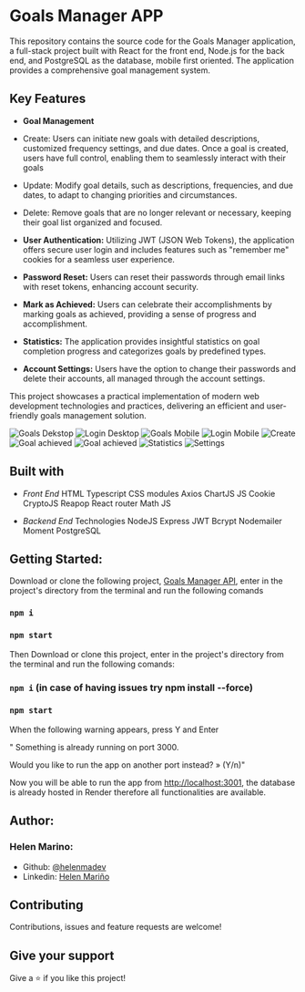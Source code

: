 # Goals Manager APP 

This repository contains the source code for the Goals Manager application, a full-stack project built with React for the front end, Node.js for the back end, and PostgreSQL as the database, mobile first oriented. The application provides a comprehensive goal management system.

## Key Features

* **Goal Management**

* Create: Users can initiate new goals with detailed descriptions, customized frequency settings, and due dates. Once a goal is created, users have full control, enabling them to seamlessly interact with their goals
* Update: Modify goal details, such as descriptions, frequencies, and due dates, to adapt to changing priorities and circumstances.
* Delete: Remove goals that are no longer relevant or necessary, keeping their goal list organized and focused.
  
* **User Authentication:**
Utilizing JWT (JSON Web Tokens), the application offers secure user login and includes features such as "remember me" cookies for a seamless user experience.

* **Password Reset:**
Users can reset their passwords through email links with reset tokens, enhancing account security.

* **Mark as Achieved:**
Users can celebrate their accomplishments by marking goals as achieved, providing a sense of progress and accomplishment.

* **Statistics:**
The application provides insightful statistics on goal completion progress and categorizes goals by predefined types.

* **Account Settings:**
Users have the option to change their passwords and delete their accounts, all managed through the account settings.

This project showcases a practical implementation of modern web development technologies and practices, delivering an efficient and user-friendly goals management solution.

![Goals Dekstop](https://github.com/helenmdev/Goals-Manager/blob/main/src/Images/Demo/golasd.jpg)
![Login Desktop](https://github.com/helenmdev/Goals-Manager/blob/main/src/Images/Demo/logind.png)
![Goals Mobile](https://github.com/helenmdev/Goals-Manager/blob/main/src/Images/Demo/loginm.png)
![Login Mobile](https://github.com/helenmdev/Goals-Manager/blob/main/src/Images/Demo/loginm.png)
![Create](https://github.com/helenmdev/Goals-Manager/blob/main/src/Images/Demo/creategoal.png)
![Goal achieved](https://github.com/helenmdev/Goals-Manager/blob/main/src/Images/Demo/goalachieved.png)
![Goal achieved](https://github.com/helenmdev/Goals-Manager/blob/main/src/Images/Demo/goalswithachieved.png)
![Statistics](https://github.com/helenmdev/Goals-Manager/blob/main/src/Images/Demo/statistics.png)
![Settings](https://github.com/helenmdev/Goals-Manager/blob/main/src/Images/Demo/accountsettings.png)

## Built with

* *Front End*
HTML
Typescript
CSS modules
Axios
ChartJS
JS Cookie
CryptoJS
Reapop
React router
Math JS


* *Backend End*
Technologies
NodeJS
Express
JWT
Bcrypt
Nodemailer
Moment
PostgreSQL

## Getting Started:

Download or clone the following project, [Goals Manager API](https://github.com/helenmdev/API-Goals-Manager), enter in the project's directory from the terminal and run the following comands

### `npm i`
### `npm start`

Then Download or clone this project, enter in the project's directory from the terminal and run the following comands:

### `npm i` (in case of having issues try npm install --force)
### `npm start`

When the following warning appears, press Y and Enter

" Something is already running on port 3000.

Would you like to run the app on another port instead? » (Y/n)"

Now you will be able to run the app from [http://localhost:3001](http://localhost:3001), the database is already hosted in Render therefore all functionalities are available.

## Author:
### Helen Marino:
* Github: [@helenmadev](https://github.com/helenmdev)
* Linkedin: [Helen Mariño](https://www.linkedin.com/in/helenmadev)

## Contributing

Contributions, issues and feature requests are welcome!

## Give your support

Give a ⭐️ if you like this project!





